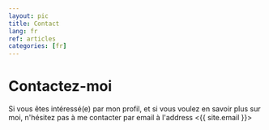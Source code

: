 ```yaml
---
layout: pic
title: Contact
lang: fr
ref: articles
categories: [fr]
---
```

# Contactez-moi

Si vous êtes intéressé(e) par mon profil, et si vous voulez en savoir plus sur moi, n'hésitez pas à me contacter par email à l'address <{{ site.email }}>